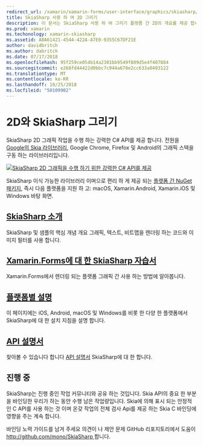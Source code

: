```yaml
---
redirect_url: /xamarin/xamarin-forms/user-interface/graphics/skiasharp/
title: SkiaSharp 사용 하 여 2D 그리기
description: 이 문서는 SkiaSharp 사용 하 여 그리기 플랫폼 간 2D의 개요를 제공 합니다. SkiaSharp를 설명 하는 다양 한 가이드 및 다양 한 Api에 연결 합니다.
ms.prod: xamarin
ms.techonology: xamarin-skiasharp
ms.assetid: A8A61421-4544-422A-A7E0-9355C67DF21E
author: davidbritch
ms.author: dabritch
ms.date: 07/17/2018
ms.openlocfilehash: 95f259ce054b14a2301bb9549f809d5e4f407884
ms.sourcegitcommit: e268fd44422d0bbc7c944a678e2cc633a0493122
ms.translationtype: MT
ms.contentlocale: ko-KR
ms.lasthandoff: 10/25/2018
ms.locfileid: "50109902"
---
```

# <a name="2d-drawing-with-skiasharp"></a>2D와 SkiaSharp 그리기

SkiaSharp 2D 그래픽 작업을 수행 하는 강력한 C# API를 제공 합니다. 전원을 [Google의 Skia 라이브러리](http://skia.org), Google Chrome, Firefox 및 Android의 그래픽 스택을 구동 하는 라이브러리입니다.

[![](images/ide-sml.png "SkiaSharp 2D 그래픽을 수행 하기 위한 강력한 C# API를 제공")](images/ide.png#lightbox)

SkiaSharp 이식 가능한 라이브러리 이며으로 편리 하 게 제공 되는 [플랫폼 간 NuGet 패키지](https://www.nuget.org/packages/SkiaSharp), 즉시 다음 플랫폼을 지원 하 고: macOS, Xamarin.Android, Xamarin.iOS 및 Windows 바탕 화면.

## <a name="introduction-to-skiasharpgraphics-gamesskiasharpintroductionmd"></a>[SkiaSharp 소개](~/graphics-games/skiasharp/introduction.md)

SkiaSharp 및 샘플의 핵심 개념 개요 그래픽, 텍스트, 비트맵을 렌더링 하는 코드와 이미지 필터를 사용 합니다.

## <a name="skiasharp-tutorials-for-xamarinformsxamarin-formsuser-interfacegraphicsskiasharpindexmd"></a>[Xamarin.Forms에 대 한 SkiaSharp 자습서](~/xamarin-forms/user-interface/graphics/skiasharp/index.md)

Xamarin.Forms에서 렌더링 되는 플랫폼 그래픽 간 사용 하는 방법에 알아봅니다.

## <a name="platform-specific-notesgraphics-gamesskiasharpplatformmd"></a>[플랫폼별 설명](~/graphics-games/skiasharp/platform.md)

이 페이지에는 iOS, Android, macOS 및 Windows를 비롯 한 다양 한 플랫폼에서 SkiaSharp에 대 한 설치 지침을 설명 합니다.

## <a name="api-documentationhttpsdocsmicrosoftcomdotnetapiskiasharp"></a>[API 설명서](https://docs.microsoft.com/dotnet/api/skiasharp)

찾아볼 수 있습니다 합니다 [API 설명서](https://docs.microsoft.com/dotnet/api/skiasharp) SkiaSharp에 대 한 합니다.

## <a name="work-in-progress"></a>진행 중

SkiaSharp는 진행 중인 작업 커뮤니티와 공유 하는 것입니다. Skia API의 중요 한 부분을 바인딩한 우리가 하는 동안 수행 남은 작업량입니다. Skia에 의해 표시 되는 안정적인 C API를 사용 하는 것 이며 온갖 작업의 전체 검사 Api를 제공 하는 Skia C 바인딩에 영향을 주는 계속 합니다.

바인딩 노력 가이드를 남겨 주세요 의견이 나 제안 문제 GitHub 리포지토리에서 도움이 [ http://github.com/mono/SkiaSharp ](http://github.com/mono/SkiaSharp)합니다.
